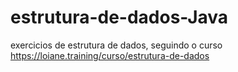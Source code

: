 # estrutura-de-dados-Java
exercicios de estrutura de dados, seguindo o curso https://loiane.training/curso/estrutura-de-dados
